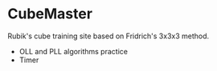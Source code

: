 # CubeMaster

Rubik's cube training site based on Fridrich's 3x3x3 method.
* OLL and PLL algorithms practice 
* Timer
